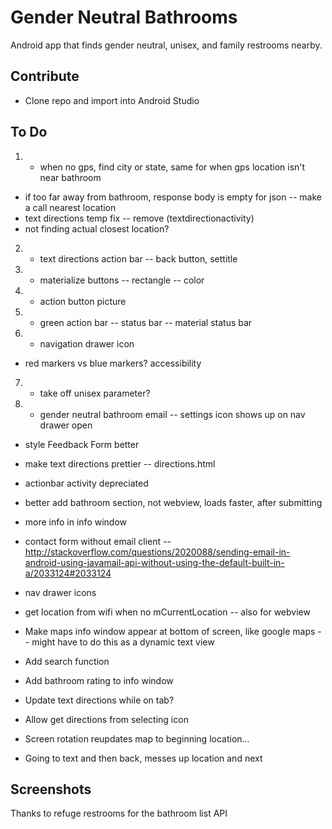 Gender Neutral Bathrooms
=========================

Android app that finds gender neutral, unisex, and family restrooms nearby.

Contribute
-------
- Clone repo and import into Android Studio

To Do
-------
1) - when no gps, find city or state, same for when gps location isn't near bathroom
- if too far away from bathroom, response body is empty for json -- make a call nearest location
- text directions temp fix -- remove (textdirectionactivity)
- not finding actual closest location?
2) - text directions action bar -- back button, settitle
3) - materialize buttons -- rectangle -- color
4) - action button picture
5) - green action bar -- status bar -- material status bar
6) - navigation drawer icon
- red markers vs blue markers? accessibility
7) - take off unisex parameter?
8) - gender neutral bathroom email
-- settings icon shows up on nav drawer open
- style Feedback Form better
- make text directions prettier -- directions.html
- actionbar activity depreciated
- better add bathroom section, not webview, loads faster, after submitting
- more info in info window
- contact form without email client -- http://stackoverflow.com/questions/2020088/sending-email-in-android-using-javamail-api-without-using-the-default-built-in-a/2033124#2033124
- nav drawer icons

- get location from wifi when no mCurrentLocation -- also for webview
- Make maps info window appear at bottom of screen, like google maps -- might have to do this as a dynamic text view
- Add search function
- Add bathroom rating to info window
- Update text directions while on tab?
- Allow get directions from selecting icon
- Screen rotation reupdates map to beginning location...
- Going to text and then back, messes up location and next

Screenshots
----------

Thanks to refuge restrooms for the bathroom list API